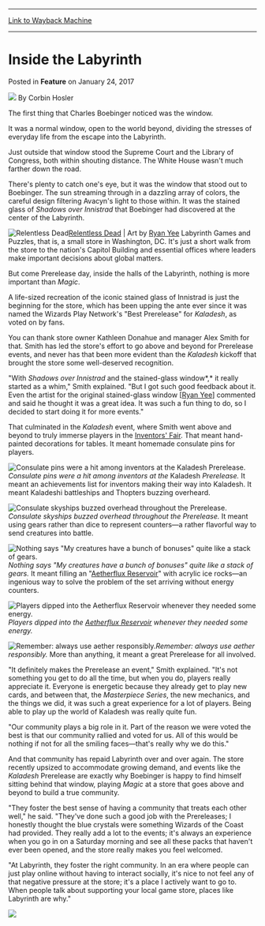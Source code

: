
---
[Link to Wayback Machine](https://web.archive.org/web/20220705180228/https://magic.wizards.com/en/articles/archive/feature/inside-labyrinth-2017-01-24?fbclid=IwAR3uW83PXnvTqDTmRCbcB2WlcxIMAbQxdyJWvUAzPdhJIGJhGICkPpmKbcY)

[_metadata_:wayback_url]:- "https://magic.wizards.com/en/articles/archive/feature/inside-labyrinth-2017-01-24?fbclid=IwAR3uW83PXnvTqDTmRCbcB2WlcxIMAbQxdyJWvUAzPdhJIGJhGICkPpmKbcY"
[_metadata_:wayback_raw_url]:- "https://web.archive.org/web/20220705180228id_/https://magic.wizards.com/en/articles/archive/feature/inside-labyrinth-2017-01-24?fbclid=IwAR3uW83PXnvTqDTmRCbcB2WlcxIMAbQxdyJWvUAzPdhJIGJhGICkPpmKbcY"
[_metadata_:wayback_capture_timestamp]:- "2022-07-05 18:02:28+00:00"
[_metadata_:publish_date]:- "2017-01-24"
[_metadata_:description]:- "Corbin gets the low-down on a store that goes out of its way to immerse players in the worlds of Magic."
[_metadata_:generator]:- "Drupal 7 (http://drupal.org)"
---


Inside the Labyrinth
====================



 Posted in **Feature**
 on January 24, 2017 






![](https://media.magic.wizards.com/styles/auth_small/public/images/person/hosler.jpg)
By Corbin Hosler











The first thing that Charles Boebinger noticed was the window.


It was a normal window, open to the world beyond, dividing the stresses of everyday life from the escape into the Labyrinth.


Just outside that window stood the Supreme Court and the Library of Congress, both within shouting distance. The White House wasn't much farther down the road.


There's plenty to catch one's eye, but it was the window that stood out to Boebinger. The sun streaming through in a dazzling array of colors, the careful design filtering Avacyn's light to those within. It was the stained glass of *Shadows over Innistrad* that Boebinger had discovered at the center of the Labyrinth.



![Relentless Dead](https://media.wizards.com/2017/images/daily/cardart_SOI_Relentless-Dead.jpg)[Relentless Dead](https://gatherer.wizards.com/Pages/Card/Details.aspx?name=Relentless+Dead) | Art by [Ryan Yee](http://gatherer.wizards.com/Pages/Search/Default.aspx?output=spoiler&method=visual&artist=%5b%22Ryan+Yee%22%5d)
Labyrinth Games and Puzzles, that is, a small store in Washington, DC. It's just a short walk from the store to the nation's Capitol Building and essential offices where leaders make important decisions about global matters.


But come Prerelease day, inside the halls of the Labyrinth, nothing is more important than *Magic*.


A life-sized recreation of the iconic stained glass of Innistrad is just the beginning for the store, which has been upping the ante ever since it was named the Wizards Play Network's "Best Prerelease" for *Kaladesh*, as voted on by fans.


You can thank store owner Kathleen Donahue and manager Alex Smith for that. Smith has led the store's effort to go above and beyond for Prerelease events, and never has that been more evident than the *Kaladesh* kickoff that brought the store some well-deserved recognition.


"With *Shadows over Innistrad* and the stained-glass window*,* it really started as a whim," Smith explained. "But I got such good feedback about it. Even the artist for the original stained-glass window [[Ryan Yee](http://gatherer.wizards.com/Pages/Search/Default.aspx?action=advanced&artist=%5b%22Ryan%20Yee%22%5d)] commented and said he thought it was a great idea. It was such a fun thing to do, so I decided to start doing it for more events."


That culminated in the *Kaladesh* event, where Smith went above and beyond to truly immerse players in the [Inventors' Fair](https://gatherer.wizards.com/Pages/Card/Details.aspx?name=Inventors%27+Fair). That meant hand-painted decorations for tables. It meant homemade consulate pins for players.



![Consulate pins were a hit among inventors at the Kaladesh Prerelease.](https://media.wizards.com/2017/images/daily/FEAT20160123_Pin.jpg)*Consulate pins were a hit among inventors at the* Kaladesh *Prerelease.*
It meant an achievements list for inventors making their way into Kaladesh. It meant Kaladeshi battleships and Thopters buzzing overheard.



![Consulate skyships buzzed overhead throughout the Prerelease.](https://media.wizards.com/2017/images/daily/FEAT20160123_Wall.jpg)*Consulate skyships buzzed overhead throughout the Prerelease.*
It meant using gears rather than dice to represent counters—a rather flavorful way to send creatures into battle.



![Nothing says "My creatures have a bunch of bonuses" quite like a stack of gears.](https://media.wizards.com/2017/images/daily/FEAT20160123_Gears.jpg)*Nothing says "My creatures have a bunch of bonuses" quite like a stack of gears.*
It meant filling an "[Aetherflux Reservoir](https://gatherer.wizards.com/Pages/Card/Details.aspx?name=Aetherflux+Reservoir)" with acrylic ice rocks—an ingenious way to solve the problem of the set arriving without energy counters.



![Players dipped into the Aetherflux Reservoir whenever they needed some energy.](https://media.wizards.com/2017/images/daily/FEAT20160123_Reservoir.jpg)*Players dipped into the [Aetherflux Reservoir](https://gatherer.wizards.com/Pages/Card/Details.aspx?name=Aetherflux+Reservoir) whenever they needed some energy.*

![Remember: always use aether responsibly.](https://media.wizards.com/2017/images/daily/FEAT20160123_Eyes.jpg)*Remember: always use aether responsibly.*
More than anything, it meant a great Prerelease for all involved.


"It definitely makes the Prerelease an event," Smith explained. "It's not something you get to do all the time, but when you do, players really appreciate it. Everyone is energetic because they already get to play new cards, and between that, the *Masterpiece Series*, the new mechanics, and the things we did, it was such a great experience for a lot of players. Being able to play up the world of Kaladesh was really quite fun.


"Our community plays a big role in it. Part of the reason we were voted the best is that our community rallied and voted for us. All of this would be nothing if not for all the smiling faces—that's really why we do this."


And that community has repaid Labyrinth over and over again. The store recently upsized to accommodate growing demand, and events like the *Kaladesh* Prerelease are exactly why Boebinger is happy to find himself sitting behind that window, playing *Magic* at a store that goes above and beyond to build a true community.


"They foster the best sense of having a community that treats each other well," he said. "They've done such a good job with the Prereleases; I honestly thought the blue crystals were something Wizards of the Coast had provided. They really add a lot to the events; it's always an experience when you go in on a Saturday morning and see all these packs that haven't ever been opened, and the store really makes you feel welcomed.


"At Labyrinth, they foster the right community. In an era where people can just play online without having to interact socially, it's nice to not feel any of that negative pressure at the store; it's a place I actively want to go to. When people talk about supporting your local game store, places like Labyrinth are why."


![](https://media.wizards.com/2017/images/daily/FEAT20160123_Prerelease.jpg)







